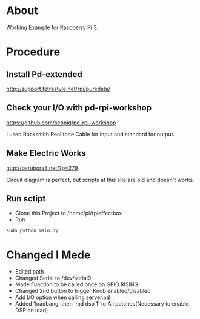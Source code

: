 # About
Working Example for Raspberry Pi 3.

# Procedure

## Install Pd-extended
http://support.tetrastyle.net/rpi/puredata/

## Check your I/O with pd-rpi-workshop
https://github.com/sebpiq/pd-rpi-workshop

I used Rocksmith Real tone Cable for Input and standard for output.

## Make Electric Works
http://barubora3.net/?p=279

Circuit diagram is perfect, but scripts at this site are old and doesn't works.

## Run sctipt

* Clone this Project to /home/pi/rpieffectbox
* Run

```shell
sudo python main.py
```

# Changed I Mede

* Edited path
* Changed Serial to /dev/serial0
* Made Function to be called once on GPIO.RISING
* Changed 2nd button to trigger Knob enabled/disabled
* Add I/O option when calling server.pd
* Added 'loadbang' then ';pd dsp 1' to All patches(Necessary to enable DSP on load)

